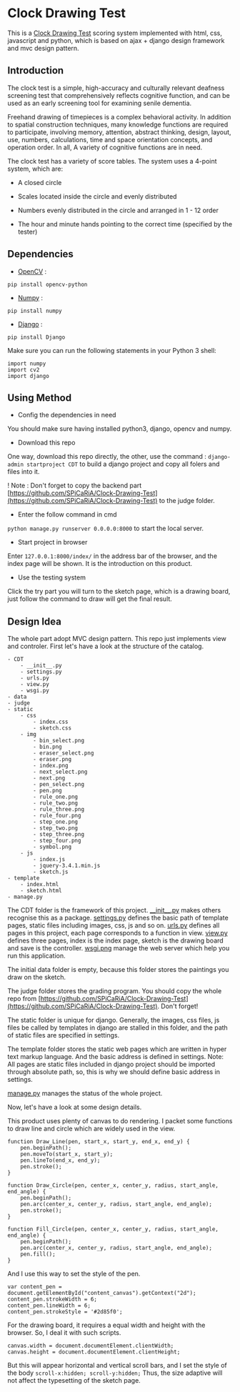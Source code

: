 # Clock Drawing Test

This is a [Clock Drawing Test](https://en.wikipedia.org/wiki/Executive_dysfunction#Clock_drawing_test) scoring system implemented with html, css, javascript and python, which is based on ajax + django design framework and mvc design pattern.

## <span id="intro">Introduction</span>

The clock test is a simple, high-accuracy and culturally relevant deafness screening test that comprehensively reflects cognitive function, and can be used as an early screening tool for examining senile dementia.

Freehand drawing of timepieces is a complex behavioral activity. In addition to spatial construction techniques, many knowledge functions are required to participate, involving memory, attention, abstract thinking, design, layout, use, numbers, calculations, time and space orientation concepts, and operation order. In all, A variety of cognitive functions are in need.

The clock test has a variety of score tables. The system uses a 4-point system, which are:

- A closed circle

- Scales located inside the circle and evenly distributed

- Numbers evenly distributed in the circle and arranged in 1 - 12 order

- The hour and minute hands pointing to the correct time (specified by the tester)

## <span id="depend">Dependencies</span>

- [OpenCV](https://opencv.org/) :

`pip install opencv-python`

- [Numpy](https://numpy.org/) :

`pip install numpy`

- [Django](https://www.djangoproject.com/) :

`pip install Django`

Make sure you can run the following statements in your Python 3 shell:

```
import numpy
import cv2
import django
```

## <span id="method">Using Method</span>

- Config the dependencies in need

You should make sure having installed python3, django, opencv and numpy.

- Download this repo

One way, download this repo directly, the other, use the command : ```django-admin startproject CDT``` to build a django project and copy all folers and files into it.

! Note : Don't forget to copy the backend part [https://github.com/SPiCaRiA/Clock-Drawing-Test](https://github.com/SPiCaRiA/Clock-Drawing-Test) to the judge folder.

- Enter the follow command in cmd

```python manage.py runserver 0.0.0.0:8000``` to start the local server.

- Start project in browser

Enter ```127.0.0.1:8000/index/``` in the address bar of the browser, and the index page will be shown. It is the introduction on this product.

- Use the testing system

Click the try part you will turn to the sketch page, which is a drawing board, just follow the command to draw will get the final result.

## <span id="design">Design Idea</span>

The whole part adopt MVC design pattern. This repo just implements view and controler. First let's have a look at the structure of the catalog.

```
- CDT
    - __init__.py
    - settings.py
    - urls.py
    - view.py
    - wsgi.py
- data
- judge
- static
    - css
        - index.css
        - sketch.css
    - img
        - bin_select.png
        - bin.png
        - eraser_select.png
        - eraser.png
        - index.png
        - next_select.png
        - next.png
        - pen_select.png
        - pen.png
        - rule_one.png
        - rule_two.png
        - rule_three.png
        - rule_four.png
        - step_one.png
        - step_two.png
        - step_three.png
        - step_four.png
        - symbol.png
    - js
        - index.js
        - jquery-3.4.1.min.js
        - sketch.js
- template
    - index.html
    - sketch.html
- manage.py
```

The CDT folder is the framework of this project. [\_\_init__.py](CDT/__init__.py) makes others recognise this as a package. [settings.py](CDT/settings.py) defines the basic path of template pages, static files including images, css, js and so on. [urls.py](CDT/urls.py) defines all pages in this project, each page corresponds to a function in view. [view.py](CDT/view.py) defines three pages, index is the index page, sketch is the drawing board and save is the controller. [wsgi.png](CDT/wsgi.png) manage the web server which help you run this application.

The initial data folder is empty, because this folder stores the paintings you draw on the sketch.

The judge folder stores the grading program. You should copy the whole repo from [https://github.com/SPiCaRiA/Clock-Drawing-Test](https://github.com/SPiCaRiA/Clock-Drawing-Test). Don't forget!

The static folder is unique for django. Generally, the images, css files, js files be called by templates in django are stalled in this folder, and the path of static files are specified in settings.

The template folder stores the static web pages which are written in hyper text markup language. And the basic address is defined in settings. Note: All pages are static files included in django project should be imported through absolute path, so, this is why we should define basic address in settings.

[manage.py](manage.py) manages the status of the whole project.

Now, let's have a look at some design details.

This product uses plenty of canvas to do rendering. I packet some functions to draw line and circle which are widely used in the view.

```
function Draw_Line(pen, start_x, start_y, end_x, end_y) {
    pen.beginPath();
    pen.moveTo(start_x, start_y);
    pen.lineTo(end_x, end_y);
    pen.stroke();
}

function Draw_Circle(pen, center_x, center_y, radius, start_angle, end_angle) {
    pen.beginPath();
    pen.arc(center_x, center_y, radius, start_angle, end_angle);
    pen.stroke();
}

function Fill_Circle(pen, center_x, center_y, radius, start_angle, end_angle) {
    pen.beginPath();
    pen.arc(center_x, center_y, radius, start_angle, end_angle);
    pen.fill();
}
```

And I use this way to set the style of the pen.

```
var content_pen = document.getElementById("content_canvas").getContext("2d");
content_pen.strokeWidth = 6;
content_pen.lineWidth = 6;
content_pen.strokeStyle = '#2d85f0';
```

For the drawing board, it requires a equal width and height with the browser. So, I deal it with such scripts.

```
canvas.width = document.documentElement.clientWidth;
canvas.height = document.documentElement.clientHeight;
```

But this will appear horizontal and vertical scroll bars, and I set the style of the body ```scroll-x:hidden; scroll-y:hidden;``` Thus, the size adaptive will not affect the typesetting of the sketch page.
